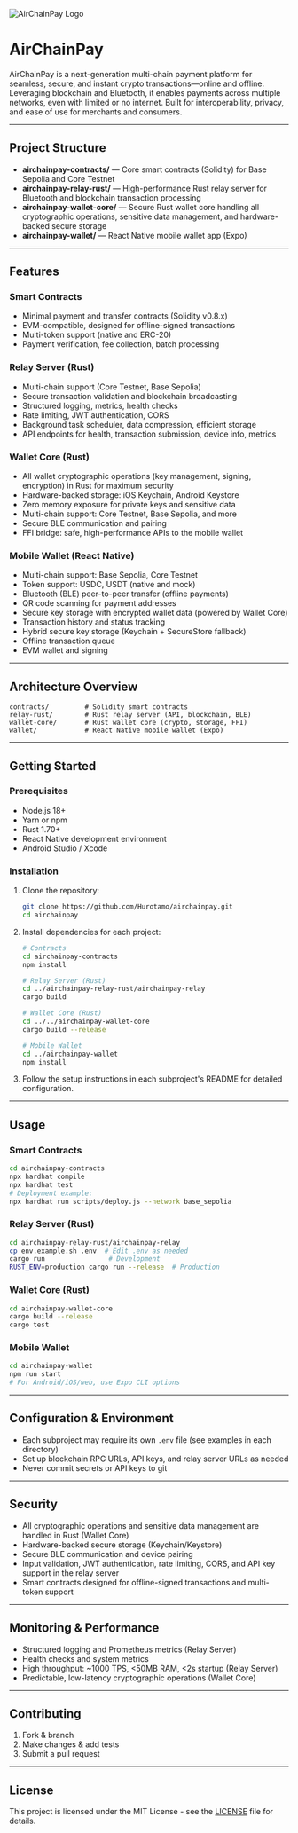![AirChainPay Logo](https://rose-imaginative-lion-87.mypinata.cloud/ipfs/bafybeiby6qp7p7kkey3lrrp5jhbgqg7rw6agpfcnitjepyinke2xhejboa)

# AirChainPay

AirChainPay is a next-generation multi-chain payment platform for seamless, secure, and instant crypto transactions—online and offline. Leveraging blockchain and Bluetooth, it enables payments across multiple networks, even with limited or no internet. Built for interoperability, privacy, and ease of use for merchants and consumers.

---

## Project Structure

- **airchainpay-contracts/** — Core smart contracts (Solidity) for Base Sepolia and Core Testnet
- **airchainpay-relay-rust/** — High-performance Rust relay server for Bluetooth and blockchain transaction processing
- **airchainpay-wallet-core/** — Secure Rust wallet core handling all cryptographic operations, sensitive data management, and hardware-backed secure storage
- **airchainpay-wallet/** — React Native mobile wallet app (Expo)

---

## Features

### Smart Contracts
- Minimal payment and transfer contracts (Solidity v0.8.x)
- EVM-compatible, designed for offline-signed transactions
- Multi-token support (native and ERC-20)
- Payment verification, fee collection, batch processing

### Relay Server (Rust)
- Multi-chain support (Core Testnet, Base Sepolia)
- Secure transaction validation and blockchain broadcasting
- Structured logging, metrics, health checks
- Rate limiting, JWT authentication, CORS
- Background task scheduler, data compression, efficient storage
- API endpoints for health, transaction submission, device info, metrics

### Wallet Core (Rust)
- All wallet cryptographic operations (key management, signing, encryption) in Rust for maximum security
- Hardware-backed storage: iOS Keychain, Android Keystore
- Zero memory exposure for private keys and sensitive data
- Multi-chain support: Core Testnet, Base Sepolia, and more
- Secure BLE communication and pairing
- FFI bridge: safe, high-performance APIs to the mobile wallet

### Mobile Wallet (React Native)
- Multi-chain support: Base Sepolia, Core Testnet
- Token support: USDC, USDT (native and mock)
- Bluetooth (BLE) peer-to-peer transfer (offline payments)
- QR code scanning for payment addresses
- Secure key storage with encrypted wallet data (powered by Wallet Core)
- Transaction history and status tracking
- Hybrid secure key storage (Keychain + SecureStore fallback)
- Offline transaction queue
- EVM wallet and signing

---

## Architecture Overview

```
contracts/         # Solidity smart contracts
relay-rust/        # Rust relay server (API, blockchain, BLE)
wallet-core/       # Rust wallet core (crypto, storage, FFI)
wallet/            # React Native mobile wallet (Expo)
```

---

## Getting Started

### Prerequisites
- Node.js 18+
- Yarn or npm
- Rust 1.70+
- React Native development environment
- Android Studio / Xcode

### Installation

1. Clone the repository:
   ```bash
   git clone https://github.com/Hurotamo/airchainpay.git
   cd airchainpay
   ```

2. Install dependencies for each project:
   ```bash
   # Contracts
   cd airchainpay-contracts
   npm install

   # Relay Server (Rust)
   cd ../airchainpay-relay-rust/airchainpay-relay
   cargo build

   # Wallet Core (Rust)
   cd ../../airchainpay-wallet-core
   cargo build --release

   # Mobile Wallet
   cd ../airchainpay-wallet
   npm install
   ```

3. Follow the setup instructions in each subproject's README for detailed configuration.

---

## Usage

### Smart Contracts
```bash
cd airchainpay-contracts
npx hardhat compile
npx hardhat test
# Deployment example:
npx hardhat run scripts/deploy.js --network base_sepolia
```

### Relay Server (Rust)
```bash
cd airchainpay-relay-rust/airchainpay-relay
cp env.example.sh .env  # Edit .env as needed
cargo run                # Development
RUST_ENV=production cargo run --release  # Production
```

### Wallet Core (Rust)
```bash
cd airchainpay-wallet-core
cargo build --release
cargo test
```

### Mobile Wallet
```bash
cd airchainpay-wallet
npm run start
# For Android/iOS/web, use Expo CLI options
```

---

## Configuration & Environment

- Each subproject may require its own `.env` file (see examples in each directory)
- Set up blockchain RPC URLs, API keys, and relay server URLs as needed
- Never commit secrets or API keys to git

---

## Security
- All cryptographic operations and sensitive data management are handled in Rust (Wallet Core)
- Hardware-backed secure storage (Keychain/Keystore)
- Secure BLE communication and device pairing
- Input validation, JWT authentication, rate limiting, CORS, and API key support in the relay server
- Smart contracts designed for offline-signed transactions and multi-token support

---

## Monitoring & Performance
- Structured logging and Prometheus metrics (Relay Server)
- Health checks and system metrics
- High throughput: ~1000 TPS, <50MB RAM, <2s startup (Relay Server)
- Predictable, low-latency cryptographic operations (Wallet Core)

---

## Contributing
1. Fork & branch
2. Make changes & add tests
3. Submit a pull request

---

## License

This project is licensed under the MIT License - see the [LICENSE](LICENSE) file for details. 
